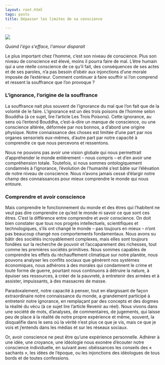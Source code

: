 ```yaml
---
layout: root.html
tags: posts
title: Dépasser les limites de sa conscience

---
```

<img src="http://meditationzen.blog/wp-content/uploads/2021/07/shutterstock_224342992-1170x648.jpg">

<i>Quand l'égo s'efface, l'amour disparait</i>

Le plus important chez l’homme, c’est son niveau de conscience. Plus son niveau de conscience est élevé, moins il pourra faire de mal. L’être humain qui a une réelle conscience de ce qu’il fait, des conséquences de ses actes et de ses paroles, n’a pas besoin d’obéir aux injonctions d’une morale imposée de l’extérieur. Comment continuer à faire souffrir si l’on comprend et ressent la souffrance que l’on provoque ?

<h3>L’ignorance, l’origine de la souffrance</h3>
La souffrance nait plus souvent de l’ignorance du mal que l’on fait que de la volonté de le faire. L’ignorance est un des trois poisons de l’homme selon Bouddha (à ce sujet, lire l’article Les Trois Poisons). Cette ignorance, au sens où l’entend Bouddha, c’est-à-dire un manque de conscience, ou une conscience altérée, déformée par nos bonnos, a d’abord une origine physique. Notre connaissance des choses est limitée d’une part par nos organes sensoriels eux-mêmes, d’autre part par notre capacité à comprendre ce que nous percevons et ressentons.

Nous ne pouvons pas avoir une vision globale qui nous permettrait d’appréhender le monde entièrement – nous compris – et d’en avoir une compréhension totale. Toutefois, si nous sommes ontologiquement condamnés à l’ignorance, l’évolution de l’humanité s’est bâtie sur l’élévation de notre niveau de conscience. Nous n’avons jamais cessé d’élargir notre champ des connaissances pour mieux comprendre le monde qui nous entoure.

<h3>Comprendre et avoir conscience</h3>
Mais comprendre le fonctionnement du monde et des êtres qui l’habitent ne veut pas dire comprendre ce qu’est le monde ni savoir ce que sont ces êtres. C’est la différence entre comprendre et avoir conscience. On doit bien constater que tous nos progrès intellectuels, scientifiques et technologiques, s’ils ont changé le monde – pas toujours en mieux – n’ont pas beaucoup changé nos comportements fondamentaux. Nous avons su bâtir des sociétés incroyablement complexes, mais elles sont toujours fondées sur la recherche de pouvoir et l’accaparement des richesses, tout comme les premières sociétés primitives. Nous sommes capables de comprendre les effets du réchauffement climatique sur notre planète, nous pouvons analyser les conflits sociaux que génèrent nos systèmes économiques, nous adhérons à des morales qui condamnent le crime et toute forme de guerre, pourtant nous continuons à détruire la nature, à épuiser ses ressources, à créer de la pauvreté, à entretenir des armées et à assister, impuissants, à des massacres de masse.

Paradoxalement, notre capacité à penser, tout en élargissant de façon extraordinaire notre connaissance du monde, a grandement participé à entretenir notre ignorance, en remplaçant par des concepts et des dogmes la réalité du vécu (à ce sujet lire l’article Revenir au réel). Nous vivons dans une société de mots, d’analyses, de commentaires, de jugements, qui laisse peu de place à la réalité de notre propre expérience et même, souvent, la disqualifie  dans le sens où la vérité n’est plus ce que je vis, mais ce que je vois et j’entends dans les médias et sur les réseaux sociaux.

Or, avoir conscience ne peut être qu’une expérience personnelle. Adhérer à une idée, une croyance, une idéologie nous exonère d’écouter notre conscience individuelle, en suivant avec obéissances les conseils des « sachants », les idées de l’époque, ou les injonctions des idéologues de tous bords et de toutes confessions.
